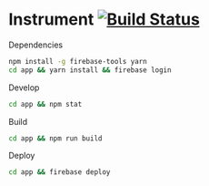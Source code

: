 # Instrument [![Build Status](https://travis-ci.org/littletouch/instrument-guide.svg?branch=master)](https://travis-ci.org/littletouch/instrument-guide)

Dependencies
````bash
npm install -g firebase-tools yarn
cd app && yarn install && firebase login
````

Develop
````bash
cd app && npm stat
````

Build
````bash
cd app && npm run build
````

Deploy
````bash
cd app && firebase deploy
````
